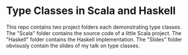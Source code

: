 # Type Classes in Scala and Haskell

This repo contains two project folders each demonstrating type classes.
The "Scala" folder contains the source code of a little Scala project.
The "Haskell" folder contains the Haskell implementation.
The "Slides" folder obviously contain the slides of my talk on type classes.

